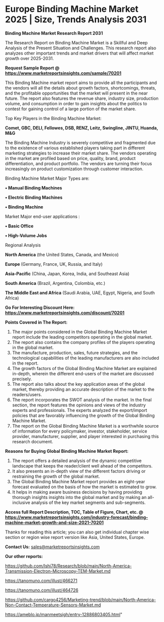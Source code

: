  # Europe Binding Machine Market 2025 | Size, Trends Analysis 2031

<strong>Binding Machine Market Research Report 2031</strong>

The Research Report on Binding Machine Market is a Skillful and Deep Analysis of the Present Situation and Challenges. This research report also analyzes other important trends and market drivers that will affect market growth over 2025-2031.

<strong>Request Sample Report @ <a href=https://www.marketreportsinsights.com/sample/70201>https://www.marketreportsinsights.com/sample/70201</a></strong>

This Binding Machine market report aims to provide all the participants and the vendors will all the details about growth factors, shortcomings, threats, and the profitable opportunities that the market will present in the near future. The report also features the revenue share, industry size, production volume, and consumption in order to gain insights about the politics to contest for gaining control of a large portion of the market share.

Top Key Players in the Binding Machine Market:

<strong>Comet, GBC, DELI, Fellowes, DSB, RENZ, Leitz, Swingline, JINTU, Huanda, M&G</strong>

The Binding Machine Industry is severely competitive and fragmented due to the existence of various established players taking part in different marketing strategies to increase their market share. The vendors operating in the market are profiled based on price, quality, brand, product differentiation, and product portfolio. The vendors are turning their focus increasingly on product customization through customer interaction.

Binding Machine Market Major Types are:

<strong>• Manual Binding Machines

• Electric Binding Machines

• Binding Machine</strong>

Market Major end-user applications :

<strong>• Basic Office

• High-Volume Jobs</strong>

Regional Analysis

</u><strong><b>North America</b></strong> (the United States, Canada, and Mexico)

<strong><b>Europe </b></strong>(Germany, France, UK, Russia, and Italy)

<strong><b>Asia-Pacific</b></strong> (China, Japan, Korea, India, and Southeast Asia)

<strong><b>South America</b></strong> (Brazil, Argentina, Colombia, etc.)

<strong><b>The Middle East and Africa</b></strong> (Saudi Arabia, UAE, Egypt, Nigeria, and South Africa)

<strong>Go For Interesting Discount Here: <a href=https://www.marketreportsinsights.com/discount/70201>https://www.marketreportsinsights.com/discount/70201</a></strong>

<strong>Points Covered in The Report:</strong>
<ol>
  <li>The major points considered in the Global Binding Machine Market report include the leading competitors operating in the global market.</li>
  <li>The report also contains the company profiles of the players operating in the global market.</li>
  <li>The manufacture, production, sales, future strategies, and the technological capabilities of the leading manufacturers are also included in the report.</li>
  <li>The growth factors of the Global Binding Machine Market are explained in-depth, wherein the different end-users of the market are discussed precisely.</li>
  <li>The report also talks about the key application areas of the global market, thereby providing an accurate description of the market to the readers/users.</li>
  <li>The report incorporates the SWOT analysis of the market. In the final section, the report features the opinions and views of the industry experts and professionals. The experts analyzed the export/import policies that are favorably influencing the growth of the Global Binding Machine Market.</li>
  <li>The report on the Global Binding Machine Market is a worthwhile source of information for every policymaker, investor, stakeholder, service provider, manufacturer, supplier, and player interested in purchasing this research document.</li>
</ol>
<strong>Reasons for Buying Global Binding Machine Market Report:</strong>

<ol>
  <li>The report offers a detailed analysis of the dynamic competitive landscape that keeps the reader/client well ahead of the competitors.</li>
  <li>It also presents an in-depth view of the different factors driving or restraining the growth of the global market.</li>
  <li>The Global Binding Machine Market report provides an eight-year forecast evaluated on the basis of how the market is estimated to grow.</li>
  <li>It helps in making aware business decisions by having providing thorough insights insights into the global market and by making an all-inclusive analysis of the key market segments and sub-segments.</li>
</ol>
<strong>Access full Report Description, TOC, Table of Figure, Chart, etc. @ <a href=https://www.marketreportsinsights.com/industry-forecast/binding-machine-market-growth-and-size-2021-70201>https://www.marketreportsinsights.com/industry-forecast/binding-machine-market-growth-and-size-2021-70201</a></strong>


Thanks for reading this article; you can also get individual chapter wise section or region wise report version like Asia, United States, Europe.

<strong>Contact Us:</strong>
sales@marketreportsinsights.com

<strong>Our other reports:</strong>

<a href=https://github.com/Ishi78/Research/blob/main/North-America-Transmission-Electron-Microscopy-TEM-Market.md>https://github.com/Ishi78/Research/blob/main/North-America-Transmission-Electron-Microscopy-TEM-Market.md</a>

<a href=https://tanomuno.com/illust/466271>https://tanomuno.com/illust/466271</a>

<a href=https://tanomuno.com/illust/464726>https://tanomuno.com/illust/464726</a>

<a href=https://github.com/cargo4256/Marketing-trend/blob/main/North-America-Non-Contact-Temperature-Sensors-Market.md>https://github.com/cargo4256/Marketing-trend/blob/main/North-America-Non-Contact-Temperature-Sensors-Market.md</a>

<a href=https://ameblo.jp/manmeetsigh/entry-12886803405.html>https://ameblo.jp/manmeetsigh/entry-12886803405.html</a>"
